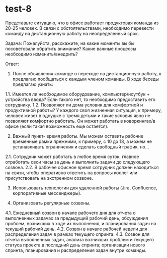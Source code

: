 # test-8
Представьте ситуацию, что в офисе работает продуктовая команда из 20-25 человек. В связи с обстоятельствами, необходимо перевести команду на дистанционную работу на неопределенный срок.

Задача:
Пожалуйста, расскажите, на какие моменты вы бы посоветовали обратить внимание? Какие важные процессы необходимо изменить/внедрить?

Ответ:

1.	После объявления команде о переходе на дистанционную работу, я предлагаю пообщаться с каждым членом команды. В ходе беседы предлагаю узнать: 

  1.1. Имеется ли необходимое оборудование, компьютер/ноутбук + устройства ввода? Если такого нет, то необходимо предоставить его сотруднику.
  1.2. Позволяют ли дома условия для комфортной и продуктивной работы? У каждого своя жизненная ситуация, к примеру, человек живет в однушке с тремя детьми и такие условия явно не позволяют комфортно работать. Он может работать в коворкингах/в офисе (если такая возможность еще остается).

2. Важный пункт- время работы. Мы можем оставить рабочие временные рамки прежними, к примеру, с 10 до 18, а можем не устанавливать ограничения и сделать свободный график, но…

  2.1. Сотрудник может работать в любое время суток, главное отработать свои часы за день и выполнить задачи до следующего созвона.
  2.2. В рабочее офисное время сотрудник должен находиться на связи, чтобы оперативно ответить на вопросы коллег или присутствовать на экстренном созвоне.

3. Использовать технологии для удаленной работы (Jira, Confluence, корпоративные мессенджеры).

4. Организовать регулярные созвоны.

  4.1. Ежедневный созвон в начале рабочего дня для отчета о выполненных задачах за предыдущий рабочий день, обсуждения проблем, возникших в ходе их выполнения, и планирования задач на текущий рабочий день.
  4.2. Созвон в начале рабочей недели для распределения задач в рамках текущего спринта.
  4.3. Созвон для отчета выполненных задач, анализа возникших проблем и текущего статуса проекта в последний день спринта; организации нового спринта, планирования и распределения задач внутри команды.
